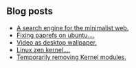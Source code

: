 ## Blog posts
<!-- BLOG-POST-LIST:START -->
- [A search engine for the minimalist web.](https://furycd001.github.io/a-search-engine-for-the-minimalist-web/)
- [Fixing paprefs on ubuntu....](https://furycd001.github.io/fixing-paprefs-on-ubuntu/)
- [Video as desktop wallpaper.](https://furycd001.github.io/video-as-desktop-wallpaper/)
- [Linux zen kernel....](https://furycd001.github.io/linux-zen-kernel/)
- [Temporarily removing Kernel modules.](https://furycd001.github.io/temporarily-removing-kernel-modules/)
<!-- BLOG-POST-LIST:END -->

<!--
**furycd001/furycd001** is a ✨ _special_ ✨ repository because its `README.md` (this file) appears on your GitHub profile.

Here are some ideas to get you started:

- 🔭 I’m currently working on ...
- 🌱 I’m currently learning ...
- 👯 I’m looking to collaborate on ...
- 🤔 I’m looking for help with ...
- 💬 Ask me about ...
- 📫 How to reach me: ...
- 😄 Pronouns: ...
- ⚡ Fun fact: ...
-->
